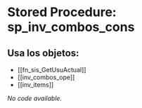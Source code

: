 # Stored Procedure: sp_inv_combos_cons

## Usa los objetos:
- [[fn_sis_GetUsuActual]]
- [[inv_combos_ope]]
- [[inv_items]]

*No code available.*
